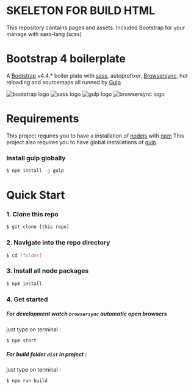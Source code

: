 # SKELETON FOR BUILD HTML #
This repository contains pages and assets.
Included Bootstrap for your manage with sass-lang (scss)

# Bootstrap 4 boilerplate
A [Bootstrap](https://getbootstrap.com/) v4.4.* boiler plate with [sass](http://sass-lang.com/), autoprefixer, [Browsersync](https://www.browsersync.io/), hot reloading and sourcemaps all runned by [Gulp](https://gulpjs.com/)

![bootstrap logo](https://user-images.githubusercontent.com/10498583/31125543-e2a88c2c-a848-11e7-87b0-d20ea38d41d0.jpg)
![sass logo](https://user-images.githubusercontent.com/10498583/31125541-e2a732e6-a848-11e7-959d-7d7b0c138124.jpg)
![gulp logo](https://user-images.githubusercontent.com/10498583/31125542-e2a78b88-a848-11e7-8ac5-c396f46e811f.jpg)
![browsersync logo](https://user-images.githubusercontent.com/10498583/31125540-e2a6eed0-a848-11e7-817a-69c5619f772a.jpg)

# Requirements
This project requires you to have a installation of [nodejs](https://nodejs.org/en/) with [npm](https://www.npmjs.com/get-npm)
This project also requires you to have global installations of [gulp](http://gulpjs.com/).

### Install gulp globally
```sh
$ npm install -g gulp
```


# Quick Start

### 1. Clone this repo
```sh
$ git clone [this repo]
```

### 2. Navigate into the repo directory
```sh
$ cd [folder]
```

### 3. Install all node packages
```sh
$ npm install
```

### 4. Get started
##### For development watch ``browsersync`` automatic open browsers
just type on terminal :
```sh
$ npm start
```

##### For build folder ``dist`` in project :

just type on terminal :
```sh
$ npm run build
```

